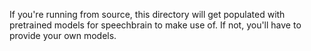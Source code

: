 If you're running from source, this directory will get populated with
pretrained models for speechbrain to make use of. If not, you'll have to
provide your own models.
